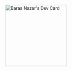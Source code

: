 
<a href="https://app.daily.dev/BaraaNazar"><img src="https://api.daily.dev/devcards/9ee5cc8803d2466f9ecfd9ea1c873741.png?r=z4l" width="200" alt="Baraa Nazar's Dev Card"/></a>
